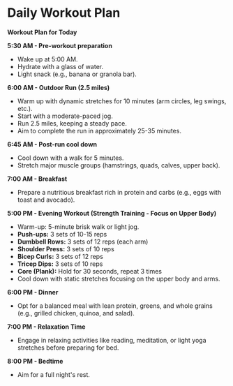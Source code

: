 # Daily Workout Plan

**Workout Plan for Today**

**5:30 AM - Pre-workout preparation**
- Wake up at 5:00 AM.
- Hydrate with a glass of water.
- Light snack (e.g., banana or granola bar).

**6:00 AM - Outdoor Run (2.5 miles)**
- Warm up with dynamic stretches for 10 minutes (arm circles, leg swings, etc.).
- Start with a moderate-paced jog.
- Run 2.5 miles, keeping a steady pace.
- Aim to complete the run in approximately 25-35 minutes.

**6:45 AM - Post-run cool down**
- Cool down with a walk for 5 minutes.
- Stretch major muscle groups (hamstrings, quads, calves, upper back).

**7:00 AM - Breakfast**
- Prepare a nutritious breakfast rich in protein and carbs (e.g., eggs with toast and avocado).

**5:00 PM - Evening Workout (Strength Training - Focus on Upper Body)**
- Warm-up: 5-minute brisk walk or light jog.
- **Push-ups:** 3 sets of 10-15 reps
- **Dumbbell Rows:** 3 sets of 12 reps (each arm)
- **Shoulder Press:** 3 sets of 10 reps
- **Bicep Curls:** 3 sets of 12 reps
- **Tricep Dips:** 3 sets of 10 reps
- **Core (Plank):** Hold for 30 seconds, repeat 3 times
- Cool down with static stretches focusing on the upper body and arms.

**6:00 PM - Dinner**
- Opt for a balanced meal with lean protein, greens, and whole grains (e.g., grilled chicken, quinoa, and salad).

**7:00 PM - Relaxation Time**
- Engage in relaxing activities like reading, meditation, or light yoga stretches before preparing for bed.

**8:00 PM - Bedtime**
- Aim for a full night's rest.